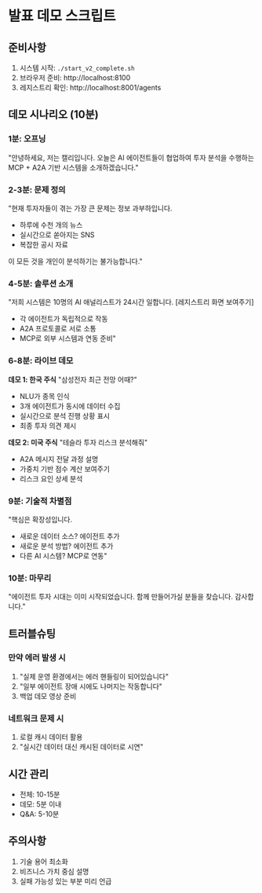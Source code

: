 # 발표 데모 스크립트

## 준비사항
1. 시스템 시작: `./start_v2_complete.sh`
2. 브라우저 준비: http://localhost:8100
3. 레지스트리 확인: http://localhost:8001/agents

## 데모 시나리오 (10분)

### 1분: 오프닝
"안녕하세요, 저는 캘리입니다. 
오늘은 AI 에이전트들이 협업하여 투자 분석을 수행하는 
MCP + A2A 기반 시스템을 소개하겠습니다."

### 2-3분: 문제 정의
"현재 투자자들이 겪는 가장 큰 문제는 정보 과부하입니다.
- 하루에 수천 개의 뉴스
- 실시간으로 쏟아지는 SNS
- 복잡한 공시 자료

이 모든 것을 개인이 분석하기는 불가능합니다."

### 4-5분: 솔루션 소개
"저희 시스템은 10명의 AI 애널리스트가 24시간 일합니다.
[레지스트리 화면 보여주기]
- 각 에이전트가 독립적으로 작동
- A2A 프로토콜로 서로 소통
- MCP로 외부 시스템과 연동 준비"

### 6-8분: 라이브 데모
**데모 1: 한국 주식**
"삼성전자 최근 전망 어때?"
- NLU가 종목 인식
- 3개 에이전트가 동시에 데이터 수집
- 실시간으로 분석 진행 상황 표시
- 최종 투자 의견 제시

**데모 2: 미국 주식**
"테슬라 투자 리스크 분석해줘"
- A2A 메시지 전달 과정 설명
- 가중치 기반 점수 계산 보여주기
- 리스크 요인 상세 분석

### 9분: 기술적 차별점
"핵심은 확장성입니다.
- 새로운 데이터 소스? 에이전트 추가
- 새로운 분석 방법? 에이전트 추가
- 다른 AI 시스템? MCP로 연동"

### 10분: 마무리
"에이전트 투자 시대는 이미 시작되었습니다.
함께 만들어가실 분들을 찾습니다.
감사합니다."

## 트러블슈팅

### 만약 에러 발생 시
1. "실제 운영 환경에서는 에러 핸들링이 되어있습니다"
2. "일부 에이전트 장애 시에도 나머지는 작동합니다"
3. 백업 데모 영상 준비

### 네트워크 문제 시
1. 로컬 캐시 데이터 활용
2. "실시간 데이터 대신 캐시된 데이터로 시연"

## 시간 관리
- 전체: 10-15분
- 데모: 5분 이내
- Q&A: 5-10분

## 주의사항
1. 기술 용어 최소화
2. 비즈니스 가치 중심 설명
3. 실패 가능성 있는 부분 미리 언급